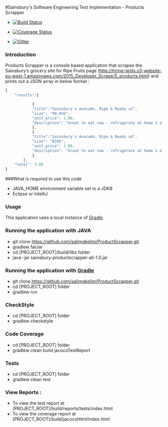#Sainsbury's Software Engineering Test Implementation - Products Scrapper


*  [![Build Status](https://travis-ci.org/sgbelim/ProductScrapper.svg?branch=master)](https://travis-ci.org/sgbelim/ProductScrapper)

*  [![Coverage Status](https://coveralls.io/repos/github/sgbelim/ProductScrapper/badge.svg?branch=master)](https://coveralls.io/github/sgbelim/ProductScrapper?branch=master)

*  [![Gitter](https://badges.gitter.im/sgbelim/ProductScrapper.svg)](https://gitter.im/sgbelim/ProductScrapper?utm_source=badge&utm_medium=badge&utm_campaign=pr-badge)



### Introduction

Products Scrapper is a console based application that scrapes the Sainsbury’s grocery site for Ripe Fruits page
(http://hiring-tests.s3-website-eu-west-1.amazonaws.com/2015_Developer_Scrape/5_products.html)
and prints out a JSON array in below format :

```javascript
{
    "results":[

            {
            "title":"Sainsbury's Avocado, Ripe & Ready x2",
            "size": "90.6kb",
            "unit_price": 1.80,
            "description": "Great to eat now - refrigerate at home 1 of 5 a day 1 avocado counts as 1 of your 5..."
            },
            {
            "title":"Sainsbury's Avocado, Ripe & Ready x4",
            "size": "87kb",
            "unit_price": 2.00,
            "description": "Great to eat now - refrigerate at home 1 of 5 a day 1 avocado counts as 1 of your 5..."
            }
        ],
    "total": 3.80
}
```

###What is required to use this code
* JAVA_HOME environment variable set to a JDK8
* Eclipse or IntelliJ

### Usage

This application uses a local instance of [Gradle](http://gradle.org/).

### Running the application with JAVA

* git clone https://github.com/salimgbelim/ProductScrapper.git
* gradlew fatJar
* cd [PROJECT_ROOT]/build/libs folder
* java -jar sainsbury-productscrapper-all-1.0.jar

### Running the application with [Gradle](http://gradle.org/)

* git clone https://github.com/salimgbelim/ProductScrapper.git
* cd [PROJECT_ROOT] folder
* gradlew run

### CheckStyle

* cd [PROJECT_ROOT] folder
* gradlew checkstyle

### Code Coverage

* cd [PROJECT_ROOT] folder
* gradlew clean build jacocoTestReport

### Tests

* cd [PROJECT_ROOT] folder
* gradlew clean test

### View Reports :

* To view the test report at [PROJECT_ROOT]/build/reports/tests/index.html
* To view the coverage report at [PROJECT_ROOT]/build/jacocoHtml/index.html



